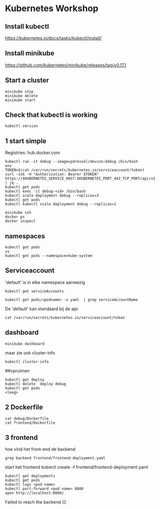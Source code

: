 # Kubernetes Workshop

## Install kubectl
https://kubernetes.io/docs/tasks/kubectl/install/

## Install minikube
https://github.com/kubernetes/minikube/releases/tag/v0.17.1

## Start a cluster
```
minikube stop 
minikube delete
minikube start
```

## Check that kubectl is working
```
kubectl version
```


## 1 start simple

Registries: hub.docker.com

```
kubectl run -it debug --image=pdressel/devcon:debug /bin/bash
env
TOKEN=$(cat /var/run/secrets/kubernetes.io/serviceaccount/token)
curl -sSk -H "Authorization: Bearer $TOKEN" https://$KUBERNETES_SERVICE_HOST:$KUBERNETES_PORT_443_TCP_PORT/api/v1 | jq .
kubectl get pods
kubectl exec -it debug-<id> /bin/bash
kubectl scale deployment debug --replicas=3
kubectl get pods
kubectl kubectl scale deployment debug --replicas=1
```

```
minikube ssh
docker ps
docker inspect
```

## namespaces
```
kubectl get pods
vs
kubectl get pods --namespace=kube-system
```


## Serviceaccount
'default' is in elke namespace aanwezig
```
kubectl get serviceAccounts

kubectl get pods/<podname> -o yaml  | grep serviceAccountName
```
De 'default' kan standaard bij de api:
```
cat /var/run/secrets/kubernetes.io/serviceaccount/token
```

## dashboard
```
minikube dashboard
```
maar zie ook cluster-info
```
kubectl cluster-info

```

##opruimen
```
kubectl get deploy
kubectl delete  deploy debug
kubectl get pods
<leeg>
```

## 2 Dockerfile
```
cat debug/Dockerfile
cat frontend/Dockerfile
```

## 3 frontend
hoe vind het front-end de backend:
```
grep backend frontend/frontend-deployment.yaml
```

start het frontend
kubectl create -f frontend/frontend-deployment.yaml

```
kubectl get deployments
kubectl get pods
kubectl logs <pod name>
kubectl port-forward <pod name> 8080
open http://localhost:8080/
```
Failed to reach the backend 😐
